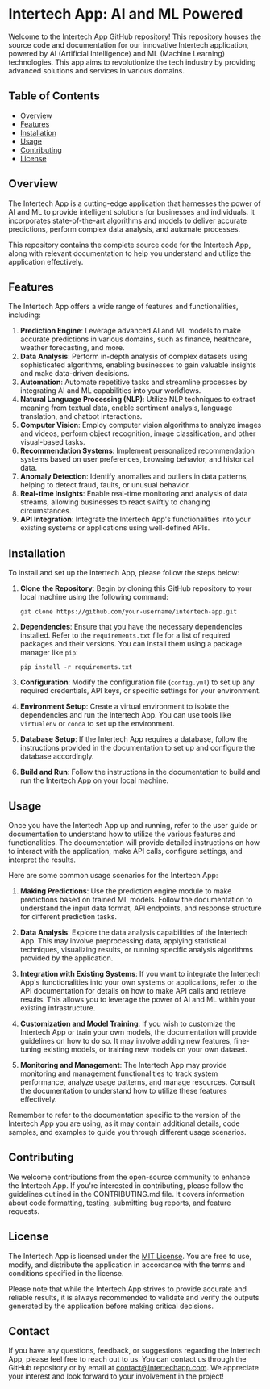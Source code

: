 # Intertech App: AI and ML Powered

Welcome to the Intertech App GitHub repository! This repository houses the source code and documentation for our innovative Intertech application, powered by AI (Artificial Intelligence) and ML (Machine Learning) technologies. This app aims to revolutionize the tech industry by providing advanced solutions and services in various domains.

## Table of Contents

- [Overview](#overview)
- [Features](#features)
- [Installation](#installation)
- [Usage](#usage)
- [Contributing](#contributing)
- [License](#license)

## Overview

The Intertech App is a cutting-edge application that harnesses the power of AI and ML to provide intelligent solutions for businesses and individuals. It incorporates state-of-the-art algorithms and models to deliver accurate predictions, perform complex data analysis, and automate processes.

This repository contains the complete source code for the Intertech App, along with relevant documentation to help you understand and utilize the application effectively.

## Features

The Intertech App offers a wide range of features and functionalities, including:

1. **Prediction Engine**: Leverage advanced AI and ML models to make accurate predictions in various domains, such as finance, healthcare, weather forecasting, and more.
2. **Data Analysis**: Perform in-depth analysis of complex datasets using sophisticated algorithms, enabling businesses to gain valuable insights and make data-driven decisions.
3. **Automation**: Automate repetitive tasks and streamline processes by integrating AI and ML capabilities into your workflows.
4. **Natural Language Processing (NLP)**: Utilize NLP techniques to extract meaning from textual data, enable sentiment analysis, language translation, and chatbot interactions.
5. **Computer Vision**: Employ computer vision algorithms to analyze images and videos, perform object recognition, image classification, and other visual-based tasks.
6. **Recommendation Systems**: Implement personalized recommendation systems based on user preferences, browsing behavior, and historical data.
7. **Anomaly Detection**: Identify anomalies and outliers in data patterns, helping to detect fraud, faults, or unusual behavior.
8. **Real-time Insights**: Enable real-time monitoring and analysis of data streams, allowing businesses to react swiftly to changing circumstances.
9. **API Integration**: Integrate the Intertech App's functionalities into your existing systems or applications using well-defined APIs.

## Installation

To install and set up the Intertech App, please follow the steps below:

1. **Clone the Repository**: Begin by cloning this GitHub repository to your local machine using the following command:

   ```
   git clone https://github.com/your-username/intertech-app.git
   ```

2. **Dependencies**: Ensure that you have the necessary dependencies installed. Refer to the `requirements.txt` file for a list of required packages and their versions. You can install them using a package manager like `pip`:

   ```
   pip install -r requirements.txt
   ```

3. **Configuration**: Modify the configuration file (`config.yml`) to set up any required credentials, API keys, or specific settings for your environment.

4. **Environment Setup**: Create a virtual environment to isolate the dependencies and run the Intertech App. You can use tools like `virtualenv` or `conda` to set up the environment.

5. **Database Setup**: If the Intertech App requires a database, follow the instructions provided in the documentation to set up and configure the database accordingly.

6. **Build and Run**: Follow the instructions in the documentation to build and run the Intertech App on your local machine.

## Usage

Once you have the Intertech App up and running, refer to the user guide or documentation to understand how to utilize the various features and functionalities. The documentation will provide detailed instructions on how to interact with
the application, make API calls, configure settings, and interpret the results.

Here are some common usage scenarios for the Intertech App:

1. **Making Predictions**: Use the prediction engine module to make predictions based on trained ML models. Follow the documentation to understand the input data format, API endpoints, and response structure for different prediction tasks.

2. **Data Analysis**: Explore the data analysis capabilities of the Intertech App. This may involve preprocessing data, applying statistical techniques, visualizing results, or running specific analysis algorithms provided by the application.

3. **Integration with Existing Systems**: If you want to integrate the Intertech App's functionalities into your own systems or applications, refer to the API documentation for details on how to make API calls and retrieve results. This allows you to leverage the power of AI and ML within your existing infrastructure.

4. **Customization and Model Training**: If you wish to customize the Intertech App or train your own models, the documentation will provide guidelines on how to do so. It may involve adding new features, fine-tuning existing models, or training new models on your own dataset.

5. **Monitoring and Management**: The Intertech App may provide monitoring and management functionalities to track system performance, analyze usage patterns, and manage resources. Consult the documentation to understand how to utilize these features effectively.

Remember to refer to the documentation specific to the version of the Intertech App you are using, as it may contain additional details, code samples, and examples to guide you through different usage scenarios.

## Contributing

We welcome contributions from the open-source community to enhance the Intertech App. If you're interested in contributing, please follow the guidelines outlined in the CONTRIBUTING.md file. It covers information about code formatting, testing, submitting bug reports, and feature requests.

## License

The Intertech App is licensed under the [MIT License](LICENSE). You are free to use, modify, and distribute the application in accordance with the terms and conditions specified in the license.

Please note that while the Intertech App strives to provide accurate and reliable results, it is always recommended to validate and verify the outputs generated by the application before making critical decisions.

## Contact

If you have any questions, feedback, or suggestions regarding the Intertech App, please feel free to reach out to us. You can contact us through the GitHub repository or by email at [contact@intertechapp.com](mailto:contact@intertechapp.com). We appreciate your interest and look forward to your involvement in the project!
